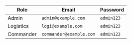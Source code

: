 

| Role       | Email                  | Password   |
|------------|------------------------|------------|
| Admin      | `admin@example.com`    | `admin123` |
| Logistics  | `logi@example.com`     | `admin123` |
| Commander  | `commander@example.com`| `admin123` |


